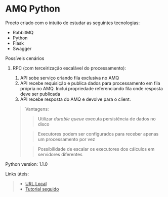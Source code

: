 # AMQ Python
Proeto criado com o intuito de estudar as seguintes tecnologias:
* RabbitMQ
* Python
* Flask
* Swagger

Possíveis cenários 

1. RPC (com terceirização escalável do processamento):
    1. API sobe serviço criando fila exclusiva no AMQ
    2. API recebe requisição e publica dados para processamento em fila própria no AMQ. Inclui propriedade referenciando fila onde resposta deve ser publicada
    3. API recebe resposta do AMQ e devolve para o client.
    
    >  Vantagens: 
    >> Utilizar _durable queue_ executa persistência de dados no disco
    >
    >> Executores podem ser configurados para receber apenas um processamento por vez
    >
    >> Possibilidade de escalar os executores dos cálculos em servidores diferentes
    
    
Python version: 1.1.0

Links úteis:
> * [URL Local](http://localhost:15672)
> * [Tutorial seguido](https://www.rabbitmq.com/tutorials/tutorial-six-python.html)